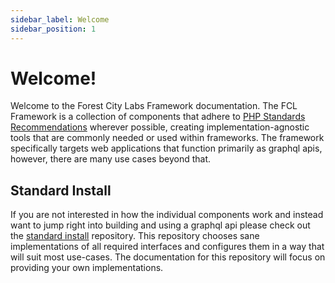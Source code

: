 ```yaml
---
sidebar_label: Welcome
sidebar_position: 1
---
```


# Welcome!

Welcome to the Forest City Labs Framework documentation. The FCL Framework is a collection of components that adhere to [PHP Standards Recommendations](https://www.php-fig.org/psr/) wherever possible, creating implementation-agnostic tools that are commonly needed or used within frameworks. The framework specifically targets web applications that function primarily as graphql apis, however, there are many use cases beyond that.

## Standard Install

If you are not interested in how the individual components work and instead want to jump right into building and using a graphql api please check out the [standard install](https://github.com/forestcitylabs/framework-standard-install) repository. This repository chooses sane implementations of all required interfaces and configures them in a way that will suit most use-cases. The documentation for this repository will focus on providing your own implementations.
